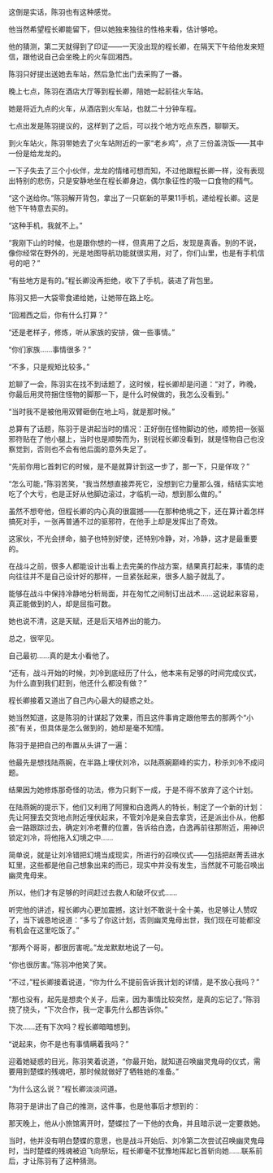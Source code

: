 这倒是实话，陈羽也有这种感觉。

他当然希望程长卿能留下，但以她独来独往的性格来看，估计够呛。

他的猜测，第二天就得到了印证——一天没出现的程长卿，在隔天下午给他发来短信，跟他说自己会坐晚上的火车回湘西。

陈羽只好提出送她去车站，然后急忙出门去采购了一番。

晚上七点，陈羽在酒店大厅等到程长卿，陪她一起前往火车站。

她是将近九点的火车，从酒店到火车站，也就二十分钟车程。

七点出发是陈羽提议的，这样到了之后，可以找个地方吃点东西，聊聊天。

到火车站火，陈羽带她去了火车站附近的一家“老乡鸡”，点了三份盖浇饭——其中一份是给龙龙的。

一下子失去了三个小伙伴，龙龙的情绪可想而知，不过他跟程长卿一样，没有表现出特别的悲伤，只是安静地坐在程长卿身边，偶尔象征性的吸一口食物的精气。

“这个送给你。”陈羽解开背包，拿出了一只崭新的苹果11手机，递给程长卿。这是他下午特意去买的。

“这种手机，我就不上。”

“我刚下山的时候，也是跟你想的一样，但真用了之后，发现是真香。别的不说，像你经常在野外的，光是地图导航功能就很实用，对了，你们山里，也是有手机信号的吧？”

“有些地方是有的。”程长卿没再拒绝，收下了手机，装进了背包里。

陈羽又把一大袋零食递给她，让她带在路上吃。

“回湘西之后，你有什么打算？”

“还是老样子，修炼，听从家族的安排，做一些事情。”

“你们家族……事情很多？”

“不多，只是规矩比较多。”

尬聊了一会，陈羽实在找不到话题了，这时候，程长卿却是问道：“对了，昨晚，你最后用灵符捆住怪物的脚那一下，是什么时候做的，我怎么没看到。”

“当时我不是被他用双臂砸倒在地上吗，就是那时候。”

总算有了话题，陈羽于是讲起当时的情况：正好倒在怪物脚边的他，顺势把一张驱邪符贴在了他小腿上，当时也是顺势而为，别说程长卿没看到，就是怪物自己也没察觉到，否则也不会有他后面的意外失足了。

“先前你用匕首刺它的时候，是不是就算计到这一步了，那一下，只是佯攻？”

“怎么可能，”陈羽苦笑，“我当然想直接弄死它，没想到它力量那么强，结结实实地吃了个大亏，也是正好从他脚边滚过，才临机一动，想到那么做的。”

虽然不想夸他，但程长卿的内心真的很震撼——在那种绝境之下，还在算计着怎样搞死对手，一张再普通不过的驱邪符，在他手上却是发挥出了奇效。

这家伙，不光会拼命，脑子也特别好使，还特别冷静，对，冷静，这才是最重要的。

在战斗之前，很多人都能设计出看上去完美的作战方案，结果真打起来，事情的走向往往并不是自己设计好的那样，一旦紧张起来，很多人脑子就乱了。

能够在战斗中保持冷静地分析局面，并在匆忙之间制订出战术……这说起来容易，真正能做到的人，却是屈指可数。

她也说不清，这是天赋，还是后天培养出的能力。

总之，很罕见。

自己最初……真的是太小看他了。

“还有，战斗开始的时候，刘冷到底经历了什么，他本来有足够的时间完成仪式，为什么直到我们赶到，他还什么都没有做？”

程长卿接着又道出了自己内心最大的疑惑之处。

她当然知道，这是陈羽的计谋起了效果，而且这件事肯定跟他带去的那两个“小孩”有关，但具体是怎么做到的，她却是毫不知情。

陈羽于是把自己的布置从头讲了一遍：

他最先是想找陆燕婉，在半路上埋伏刘冷，以陆燕婉巅峰的实力，秒杀刘冷不成问题。

结果因为她修炼那奇怪的功法，修为只剩下一成，于是不得不放弃了这个计划。

在陆燕婉的提示下，他们又利用了阿狸和白逸两人的特长，制定了一个新的计划：先让阿狸去交货地点附近埋伏起来，不管刘冷是亲自去拿货，还是派出仆从，他都会一路跟踪过去，确定刘冷老曹的位置，告诉给白逸，白逸再前往那附近，用神识锁定刘冷，将他拖入幻境之中……

简单说，就是让刘冷错把幻境当成现实，所进行的召唤仪式——包括把赵菁丢进水缸里，这些都是他自己想象出来的而已，现实中并没有发生，当然就不可能召唤出幽灵鬼母来。

所以，他们才有足够的时间赶过去救人和破坏仪式……

听完他的讲述，程长卿内心更加震撼，这计划不敢说十全十美，也足够让人赞叹了，当下诚恳地说道：“多亏了你这计划，否则幽灵鬼母出世，我们现在可能都没有机会在这里吃饭了。”

“那两个哥哥，都很厉害呢。”龙龙默默地说了一句。

“你也很厉害。”陈羽冲他笑了笑。

“不过，”程长卿接着说道，“你为什么不提前告诉我计划的详情，是不放心我吗？”

“那也没有，起先是想卖个关子，后来，因为事情比较突然，是真的忘记了。”陈羽挠了挠头，“下次合作，我一定事先什么都告诉你。”

下次……还有下次吗？程长卿暗暗想到。

“说起来，你不是也有事情瞒着我吗？”

迎着她疑惑的目光，陈羽笑着说道，“你最开始，就知道召唤幽灵鬼母的仪式，需要用到楚蝶的残魂吧，那时候就做好了牺牲她的准备。”

“为什么这么说？”程长卿淡淡问道。

陈羽于是讲出了自己的推测，这件事，也是他事后才想到的：

那天晚上，他从小旅馆离开时，楚蝶拉了一下他的衣角，并且暗示说一定要救她。

当时，他并没有明白楚蝶的意思，也是战斗开始后、刘冷第二次尝试召唤幽灵鬼母时，当时楚蝶的残魂被迫飞向祭坛，程长卿毫不犹豫地挥起匕首斩向她……联系前后，才让陈羽有了这种猜测。
